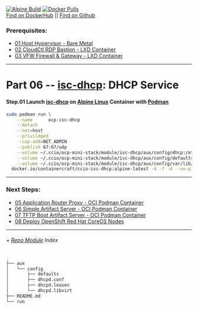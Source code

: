 [![Alpine Build](https://img.shields.io/github/workflow/status/containercraft/ccio-isc-dhcp/DockerHubBuild/alpine?label=Alpine%20Build)](https://github.com/containercraft/ccio-isc-dhcp/actions) [![Docker Pulls](https://img.shields.io/docker/pulls/containercraft/ccio-isc-dhcp?label=DockerHub%20Pulls)](https://hub.docker.com/r/containercraft/ccio-isc-dhcp)<br>
[Find on DockerHub](https://hub.docker.com/r/containercraft/ccio-isc-dhcp) || [Find on Github](https://github.com/containercraft/ccio-isc-dhcp)

### Prerequisites:
  + [01 Host Hypervisor - Bare Metal]
  + [02 CloudCtl RDP Bastion - LXD Container]
  + [03 VFW Firewall & Gateway - LXD Container]
--------------------------------------------------------------------------------
    
# Part 06 -- [isc-dhcp]: DHCP Service
####    Step.01 Launch [isc-dhcp] on [Alpine Linux] Container with [Podman]
```sh
sudo podman run \
    --name      ocp-isc-dhcp                                                                \
    --detach                                                                                \
    --net=host                                                                              \
    --privileged                                                                            \
    --cap-add=NET_ADMIN                                                                     \
    --publish 67:67/udp                                                                     \
    --volume ~/.ccio/ocp-mini-stack/module/isc-dhcp/aux/config/dhcp:/etc/dhcp/              \
    --volume ~/.ccio/ocp-mini-stack/module/isc-dhcp/aux/config/defaults:/etc/defaults       \
    --volume ~/.ccio/ocp-mini-stack/module/isc-dhcp/aux/config/var/lib/dhcp/:/var/lib/dhcp/ \
  docker.io/containercraft/ccio-isc-dhcp:alpine-latest -4 -f -d --no-pid
```
    
    
---------------------------------------------------------------------------------
    
### Next Steps:
  + [05 Application Router Proxy - OCI Podman Container]
  + [06 Simple Artifact Server - OCI Podman Container]
  + [07 TFTP Boot Artifact Server - OCI Podman Container]
  + [08 Deploy OpenShift Red Hat CoreOS Nodes]
    
---------------------------------------------------------------------------------
    
######  + [Repo Module] Index
```sh 
.
├── aux
│   └── config
│       ├── defaults
│       ├── dhcpd.conf
│       ├── dhcpd.leases
│       └── dhcpd.libvirt
├── README.md
└── run
```

<!-- Markdown link & img dfn's -->
[Repo Module]:/module/isc-dhcp
[alpine linux]: https://alpinelinux.org/
[isc-dhcp]: http://www.thekelleys.org.uk/isc-dhcp/doc.html
[podman]: https://podman.io
[01 Host Hypervisor				- Bare Metal]:/01_HostSetup.md
[02 CloudCtl RDP Bastion		- LXD Container]:/02_CloudCTL.md
[03 VFW Firewall & Gateway		- LXD Container]:/03_Gateway.md
[04 DNS & DHCP Service			- OCI Podman Container]:/04_Dnsmasq.md
[05 Application Router Proxy	- OCI Podman Container]:/05_HAProxy.md
[06 Simple Artifact Server		- OCI Podman Container]:/06_Nginx.md
[07 TFTP Boot Artifact Server	- OCI Podman Container]:/07_Tftpd.md
[08 Deploy OpenShift Red Hat CoreOS Nodes]:/08_DeployNodes.md
